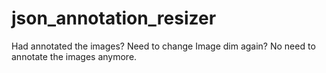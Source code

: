 # json_annotation_resizer
Had annotated the images? Need to change Image dim again? No need to annotate the images anymore.
